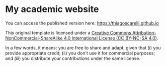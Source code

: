 # My academic website

You can access the published version here: https://thiagoscarelli.github.io

This original template is licensed under a [Creative Commons Attribution-NonCommercial-ShareAlike 4.0 International License (CC BY-NC-SA 4.0)][cc-by-nc-sa]. 

In a few words, it means: you are free to share and adapt, given that (i) you provide appropriate credit; (ii) you don't use it for commercial purposes; and (iii) you distribute your contributions under the same license.

[cc-by-nc-sa]: http://creativecommons.org/licenses/by-nc-sa/4.0/
